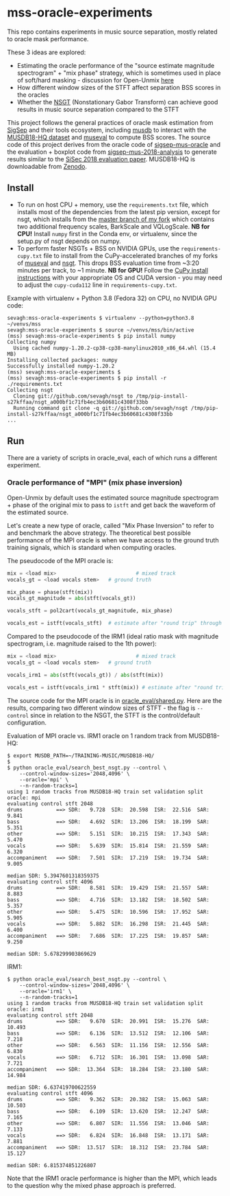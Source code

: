 # mss-oracle-experiments

This repo contains experiments in music source separation, mostly related to oracle mask performance.

These 3 ideas are explored:
* Estimating the oracle performance of the "source estimate magnitude spectrogram" + "mix phase" strategy, which is sometimes used in place of soft/hard masking - discussion for Open-Unmix [here](https://github.com/sigsep/open-unmix-pytorch/issues/83)
* How different window sizes of the STFT affect separation BSS scores in the oracles
* Whether the [NSGT](https://github.com/grrrr/nsgt) (Nonstationary Gabor Transform) can achieve good results in music source separation compared to the STFT

This project follows the general practices of oracle mask estimation from [SigSep](https://github.com/sigsep/) and their tools ecosystem, including [musdb](https://github.com/sigsep/sigsep-mus-db) to interact with the [MUSDB18-HQ dataset](https://sigsep.github.io/datasets/musdb.html) and [museval](https://github.com/sigsep/sigsep-mus-eval) to compute BSS scores. The source code of this project derives from the oracle code of [sigsep-mus-oracle](https://github.com/sigsep/sigsep-mus-oracle/) and the evaluation + boxplot code from [sigsep-mus-2018-analysis](https://github.com/sigsep/sigsep-mus-2018-analysis) to generate results similar to the [SiSec 2018 evaluation paper](https://arxiv.org/abs/1804.06267). MUSDB18-HQ is downloadable from [Zenodo](https://zenodo.org/record/3338373).

## Install

* To run on host CPU + memory, use the `requirements.txt` file, which installs most of the dependencies from the latest pip version, except for nsgt, which installs from the [master branch of my fork](https://github.com/sevagh/nsgt) which contains two additional frequency scales, BarkScale and VQLogScale. **NB for CPU!** Install `numpy` first in the Conda env, or virtualenv, since the setup.py of nsgt depends on numpy.
* To perform faster NSGTs + BSS on NVIDIA GPUs, use the `requirements-cupy.txt` file to install from the CuPy-accelerated branches of my forks of [museval](https://github.com/sevagh/sigsep-mus-eval) and [nsgt](https://github.com/sevagh/nsgt/tree/feat/cupy-accel). This drops BSS evaluation time from ~3:20 minutes per track, to ~1 minute. **NB for GPU!** Follow the [CuPy install instructions](https://github.com/cupy/cupy#installation) with your appropriate OS and CUDA version - you may need to adjust the `cupy-cuda112` line in `requirements-cupy.txt`.

Example with virtualenv + Python 3.8 (Fedora 32) on CPU, no NVIDIA GPU code:

```
sevagh:mss-oracle-experiments $ virtualenv --python=python3.8 ~/venvs/mss
sevagh:mss-oracle-experiments $ source ~/venvs/mss/bin/active
(mss) sevagh:mss-oracle-experiments $ pip install numpy
Collecting numpy
  Using cached numpy-1.20.2-cp38-cp38-manylinux2010_x86_64.whl (15.4 MB)
Installing collected packages: numpy
Successfully installed numpy-1.20.2
(mss) sevagh:mss-oracle-experiments $
(mss) sevagh:mss-oracle-experiments $ pip install -r ./requirements.txt
Collecting nsgt
  Cloning git://github.com/sevagh/nsgt to /tmp/pip-install-s27kffaa/nsgt_a000bf1c71fb4ec3b60681c4308f33bb
  Running command git clone -q git://github.com/sevagh/nsgt /tmp/pip-install-s27kffaa/nsgt_a000bf1c71fb4ec3b60681c4308f33bb
...
```

## Run

There are a variety of scripts in oracle_eval, each of which runs a different experiment.

### Oracle performance of "MPI" (mix phase inversion)

Open-Unmix by default uses the estimated source magnitude spectrogram + phase of the original mix to pass to `istft` and get back the waveform of the estimated source.

Let's create a new type of oracle, called "Mix Phase Inversion" to refer to and benchmark the above strategy. The theoretical best possible performance of the MPI oracle is when we have access to the ground truth training signals, which is standard when computing oracles.

The pseudocode of the MPI oracle is:
```python
mix = <load mix>                          # mixed track
vocals_gt = <load vocals stem>   # ground truth

mix_phase = phase(stft(mix))
vocals_gt_magnitude = abs(stft(vocals_gt))

vocals_stft = pol2cart(vocals_gt_magnitude, mix_phase)

vocals_est = istft(vocals_stft)  # estimate after "round trip" through phase inversion
```

Compared to the pseudocode of the IRM1 (ideal ratio mask with magnitude spectrogram, i.e. magnitude raised to the 1th power):

```python
mix = <load mix>                          # mixed track
vocals_gt = <load vocals stem>   # ground truth

vocals_irm1 = abs(stft(vocals_gt)) / abs(stft(mix))

vocals_est = istft(vocals_irm1 * stft(mix)) # estimate after "round trip" through soft mask
```

The source code for the MPI oracle is in [oracle_eval/shared.py](https://github.com/sevagh/mss-oracle-experiments/blob/main/oracle_eval/shared.py#L186). Here are the results, comparing two different window sizes of STFT - the flag is `--control` since in relation to the NSGT, the STFT is the control/default configuration.

Evaluation of MPI oracle vs. IRM1 oracle on 1 random track from MUSDB18-HQ:
```
$ export MUSDB_PATH=~/TRAINING-MUSIC/MUSDB18-HQ/
$ 
$ python oracle_eval/search_best_nsgt.py --control \
    --control-window-sizes='2048,4096' \
    --oracle='mpi' \
    --n-random-tracks=1
using 1 random tracks from MUSDB18-HQ train set validation split
oracle: mpi
evaluating control stft 2048
drums           ==> SDR:   9.728  SIR:  20.598  ISR:  22.516  SAR:   9.841
bass            ==> SDR:   4.692  SIR:  13.206  ISR:  18.199  SAR:   5.351
other           ==> SDR:   5.151  SIR:  10.215  ISR:  17.343  SAR:   5.470
vocals          ==> SDR:   5.639  SIR:  15.814  ISR:  21.559  SAR:   6.320
accompaniment   ==> SDR:   7.501  SIR:  17.219  ISR:  19.734  SAR:   9.005

median SDR: 5.3947601318359375
evaluating control stft 4096
drums           ==> SDR:   8.581  SIR:  19.429  ISR:  21.557  SAR:   8.883
bass            ==> SDR:   4.716  SIR:  13.182  ISR:  18.502  SAR:   5.357
other           ==> SDR:   5.475  SIR:  10.596  ISR:  17.952  SAR:   5.905
vocals          ==> SDR:   5.882  SIR:  16.298  ISR:  21.445  SAR:   6.400
accompaniment   ==> SDR:   7.686  SIR:  17.225  ISR:  19.857  SAR:   9.250

median SDR: 5.678299903869629
```

IRM1:
```
$ python oracle_eval/search_best_nsgt.py --control \
    --control-window-sizes='2048,4096' \
    --oracle='irm1' \
    --n-random-tracks=1
using 1 random tracks from MUSDB18-HQ train set validation split
oracle: irm1
evaluating control stft 2048
drums           ==> SDR:   9.670  SIR:  20.991  ISR:  15.276  SAR:  10.493
bass            ==> SDR:   6.136  SIR:  13.512  ISR:  12.106  SAR:   7.218
other           ==> SDR:   6.563  SIR:  11.156  ISR:  12.556  SAR:   6.830
vocals          ==> SDR:   6.712  SIR:  16.301  ISR:  13.098  SAR:   7.721
accompaniment   ==> SDR:  13.364  SIR:  18.284  ISR:  23.180  SAR:  14.984

median SDR: 6.637419700622559
evaluating control stft 4096
drums           ==> SDR:   9.362  SIR:  20.382  ISR:  15.063  SAR:  10.503
bass            ==> SDR:   6.109  SIR:  13.620  ISR:  12.247  SAR:   7.165
other           ==> SDR:   6.807  SIR:  11.556  ISR:  13.046  SAR:   7.133
vocals          ==> SDR:   6.824  SIR:  16.848  ISR:  13.171  SAR:   7.881
accompaniment   ==> SDR:  13.517  SIR:  18.312  ISR:  23.784  SAR:  15.127

median SDR: 6.815374851226807
```

Note that the IRM1 oracle performance is higher than the MPI, which leads to the question why the mixed phase approach is preferred.
